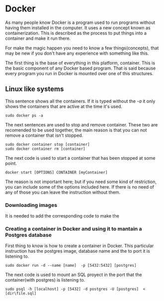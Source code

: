 # Docker 

As many people know Docker is a program used to run programs without having them installed in the computer. It uses a new concept known as containerization. This is described as the process to put things into a container and make it run there.

For make the magic happen you need to know a few things(concepts), that may be new if you don't have any experience with something like this. 

The first thing is the base of everything in this platform, container. This is the basic component of any Docker based program. That is said because every program you run in Docker is mounted over one of this structures. 



## Linux like systems
This sentence shows all the containers. If it is typed without the *-a* it only shows the containers that are active at the time it's used.
```
sudo docker ps -a
```

The next sentences are used to stop and remove container. These two are recomended to be used together, the main reason is that you can not remove a container that isn't stopped. 
```
sudo docker container stop [container]
sudo docker container rm [container]
```
The next code is used to start a container that has been stopped at some point. 
```
docker start [OPTIONS] CONTAINER [myContainer]
```
The reason is not important here; but if you need some kind of restriction, you can include some of the options included here. If there is no need of any of those you can leave the instruction without them.


### Downloading images 
It is needed to add the corresponding code to make the 

### Creating a container in Docker and using it to mantain a Postgres database
First thing to know is how to create a container in Docker. This particular instruction has the postgres image, database name and the to port it is listening to.
```
sudo docker run -d --name [name]  -p [5432:5432] [postgres]
```

The next code is used to mount an SQL proyect in the port that the container(with postgres) is listening to.
```
sudo psql -h [localhost] -p [5432] -d postgres -U [postgres]  < [dir\file.sql]
```
